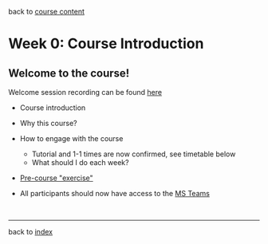 back to [course content](index#course-organisation)


# Week 0: Course Introduction

## Welcome to the course!

Welcome session recording can be found [here](https://ed-ac-uk.zoom.us/rec/share/dt4ZupQqxR8TVPL4AbFYhfddMz9-1GmoIpE2iPC9jk5m2stwjqtcszsQXxcV29L9.bVWxvF58Yrm8PYI8)

* Course introduction
* Why this course?
* How to engage with the course
    * Tutorial and 1-1 times are now confirmed, see timetable below
    * What should I do each week?
* [Pre-course "exercise"](https://docs.google.com/document/d/16Szi5cGLaO91nkW4lcM6BHvCixWJfAjw356I9CIb0is)

* All participants should now have access to the [MS Teams](https://bit.ly/dv4p2022)

<p>&nbsp;</p>

***

back to [index](index#course-organisation)